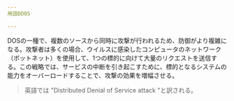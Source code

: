 ```yaml
---
用語DDOS

---
```

DOSの一種で、複数のソースから同時に攻撃が行われるため、防御がより複雑になる。攻撃者は多くの場合、ウイルスに感染したコンピュータのネットワーク（ボットネット）を使用して、1つの標的に向けて大量のリクエストを送信する。この戦略では、サービスの中断を引き起こすために、標的となるシステムの能力をオーバーロードすることで、攻撃の効果を増幅させる。

> 英語では "Distributed Denial of Service attack "と訳される。